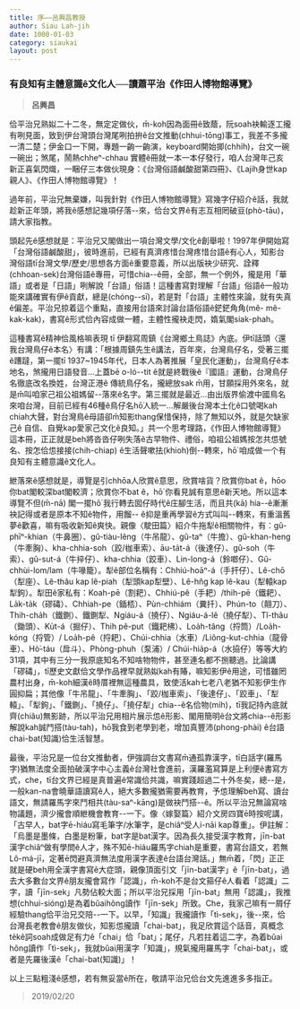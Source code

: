 ```yaml
---
title: 序——呂興昌教授
author: Siau Lah-jih
date: 1000-01-03
category: siaukai
layout: post
---
```


### 有良知有主體意識ê文化人──讀蕭平治《作田人博物館導覽》
> **呂興昌**

佮平治兄熟姒二十二冬，無定定做伙，m̄-koh因為面冊ê致蔭，阮soah袂輸逐工攏有咧見面，致到伊台灣頭台灣尾咧拍拚ê台文推動(chhui-tōng)事工，我差不多攏一清二楚；伊金口一下開，專題一齣一齣演，keyboard開始揤(chhi̍h)，台文一碗一碗出；煞尾，鬧熱chheⁿ-chhau 實體ê冊就一本一本仔發行，咱人台灣年己亥新正喜氣閃熾，一睏仔三本做伙現身：《台灣俗語鹹酸甜第四冊》、《Lajih身世kap親人》、《作田人博物館導覽》！

過年前，平治兄無棄嫌，叫我針對《作田人博物館導覽》寫幾字仔紹介ê話，我就趁新正年頭，將我ê感想記幾項仔落--來，佮台文界ê有志互相罔破豆(phò-tāu)，請大家指教。

頭起先ê感想就是：平治兄又閣做出一項台灣文學/文化ê創舉啦！1997年伊開始寫「台灣俗語鹹酸甜」，彼時進前，已經有真濟疼惜台灣疼惜台語ê有心人，知影台灣俗語tī台灣文學/歷史/思想各方面ê重要意義，所以出版袂少研究、詮釋(chhoan-sek)台灣俗語ê專冊，可惜chia--ê冊，全部，無一个例外，攏是用「華語」或者是「日語」咧解說「台語」俗語！這種書寫對理解「台語」俗語ê一般功能來講確實有伊ê貢獻，總是(chóng--sī)，若是對「台語」主體性來論，就有失真ê偏差。平治兄掠着這个重點，直接用台語來討論台語俗語ê鋩鋩角角(mê- mê-kak-kak)，書寫ê形式佮內容成做一體，主體性攏袂走閃，媠氣閣siak-phah。

這種書寫ê精神佮風格嘛表現 tī 伊翻寫周鎮《台灣鄉土鳥誌》內底。伊tī話頭〈還我台灣鳥仔ê本名〉有講：「根據周鎮先生ê講法，百年來，台灣鳥仔名，受著三擺ê蹧躂，第一擺tī 1937~1945年代，日本人為著推展「皇民化運動」，台灣鳥仔ê本地名，煞攏用日語發音…上蓋bē o-ló--tit ê就是終戰後ê『國語』運動，台灣鳥仔名徹底改名換姓，台灣正港ê 傳統鳥仔名，攏總放sak m̄用，甘願採用外來名，就是m̄叫咱家己祖公祖媽留--落來ê名字。第三擺就是最近…由出版界偷渡中國鳥名來咱台灣，目前已經有46種ê鳥仔名hō͘人統一…解嚴後台灣本土化ê口號喝kah chiah大聲，對台灣鳥ê母語卻m̄知影thang保惜保持，除了無知以外，就是欠缺家己ê 自信、自覺kap愛家己文化ê良知。」共一个思考理路，《作田人博物館導覽》這本冊，正正就是beh將沓沓仔咧失落ê古早物件、禮俗，咱祖公祖媽按怎共怹號名、按怎佮怹接接(chih-chiap) ê生活聲嗽抾(khioh)倒--轉來，hō͘ 咱成做一个有良知有主體意識ê文化人。

紲落來ê感想就是，導覽是引chhōa人欣賞ê意思，欣賞啥貨？欣賞你bat ê，hōo你bat閣較深bat閣較濟；欣賞你不bat ê，hō͘ 你看見誠有意思ê新天地。所以這本導覽不但(m̄-nā) 閣一擺hō͘ 我行轉去囡仔時代ê庄腳生活，而且共(kā) hia--ê漸漸袂記得或者是原本不知ê物件，用餾-- ê抑是重再學習ê方式叫叫--轉來，有重溫舊夢ê歡喜，嘛有吸收新知ê爽快。親像〈駛田篇〉紹介牛拖犁ê相關物件，有：gû-phīⁿ-khian（牛鼻圈）、gû-tiàu-lêng（牛吊龍）、gû-taⁿ（牛擔）、gû-khan-heng（牛牽胸）、kha-chhia-soh（跤/枷車索）、āu-ta̍t-á（後達仔）、gû-soh（牛索）、gû-sut-á（牛捽仔）、kha-chhia（跤車）、Lin-long-á（鈴啷仔）、Gû-chhùi-lom/lam（牛喙籠）。犁ê部位名稱有：Chhiú-hoāⁿ-á（手扞仔）、Lê-chō（犁座）、Lê-thâu kap lê-piah（犁頭kap犁壁）、Lê-hn̂g kap lê-kau（犁轅kap犁鉤）。犁田ê家私有：Koah-pē（割耙）、Chhiú-pê（手耙）/thih-pē（鐵耙）、La̍k-ta̍k（磟碡）、Chhiah-pe（鍤桮）、Pùn-chhiám（糞扦）、Phún-to（翸刀）、Thih-cha̍h（鐵鍘）、鐵鍘犁、Ngiáu-á（撓仔）、Ngiáu-á-lê（撓仔犁）、Tî-thâu（鋤頭）、Ku̍t-á（掘仔）、Thih pê-put（鐵耙柫）、Loa̍h-tâng（捋筒）/Loa̍h-kóng（捋管）/ Loa̍h-pê（捋耙）、Chúi-chhia（水車）/Liông-kut-chhia（龍骨車）、Hò͘-táu（戽斗）、Phòng-phuh（泵浦）/ Chúi-hia̍p-á（水拹仔）等等大約31項，其中有三分一我原底知名不知啥物物件，甚至連名都不捌聽過。比論講「磟碡」，tī歷史文獻佮文學作品裡早就熟姒kah有賰，嘛知影伊ê用途，可惜雖罔農村出身，m̄-koh細漢ê時厝裡無這種農具，致使活kah七老八老猶不知影伊生作圓抑扁；其他像「牛吊龍」、「牛牽胸」、「跤/枷車索」、「後達仔」、「跤車」、「犁轅」、「犁鉤」、「鐵鍘」、「撓仔」、「撓仔犁」chia--ê名佮物(mi̍h)，tī我記持內底就齊(chiâu)無影跡，所以平治兄用相片展示怹ê形影、閣用簡明ê台文將chia--ê形影解說kah誠鬥搭(tàu-tah)，hō͘我食到老學到老，增加真豐沛(phong-phài) ê台語chai-bat(知識)佮生活智慧。

最後，平治兄是一位台文推動者，伊強調台文書寫m̄通孤靠漢字，tī白話字(羅馬字)猶無法度全面拍破漢字中心主義ê台灣社會進前，漢羅濫寫算是上利便ê書寫方式，che，tī台文界已經是真普遍ê常識佮共識，嘛實踐超過二十外冬矣，總--是，一般kan-na會曉華語讀寫ê人，絕大多數攏猶需要再教育，予怹理解beh寫、讀台語文，無請羅馬字來鬥相共(tàu-saⁿ-kāng)是做袂鬥搭--ê。所以平治兄無論寫啥物議題，濟少攏會順紲機會教育--一下。像〈嫁娶篇〉紹介文房四寶ē時按呢講，「古早人，bat字ē-hiáu寫毛筆字/水筆字，是chiâⁿ受人i-nāi kap尊重」。伊註解：「烏墨是墨條，白墨是粉筆，bat字是bat漢字。因為長久接受漢字教育，jīn-bat漢字chiâⁿ做有學問ê人才，殊不知ē-hiáu羅馬字chiah是重要，書寫台語文，若無Lô-má-jī，定著ē閃避真濟無法度用漢字表達ê台語台灣話。」無m̄着，「閃」正正就是硬beh用全漢字書寫ê大症頭，親像頂面引文「jīn-bat漢字」ê「jīn-bat」，過去大多數台文界ê朋友攏會寫作「認識」，m̄-koh不是台文箍仔ê人看着「認識」二字，讀「jīn-sek」凡勢佔較大面；所以平治兄採用「jīn-bat」無用「認識」，我推想(chhui-sióng)是為着bŭaihông讀作「jīn-sek」所致。Che，我家己嘛有一屑仔經驗thang佮平治兄交陪--一下。以早，「知識」我攏讀作「tì-sek」，後--來，佮台灣長老教會ê朋友做伙，知影怹攏讀「chai-bat」，我足欣賞這个話音，真概念te̍kê詞soah成做足有力ê「chai」佮「bat」；尾仔，凡若拄着這二字，為着bŭai hông讀作「tì-sek」，我就bŭai用漢字「知識」，規氣攏用羅馬字「chai-bat」，或者是先羅後漢ê「chai-bat(知識)」！

以上三點粗淺ê感想，若有無妥當ê所在，敬請平治兄佮台文先進進多多指正。

> 2019/02/20


